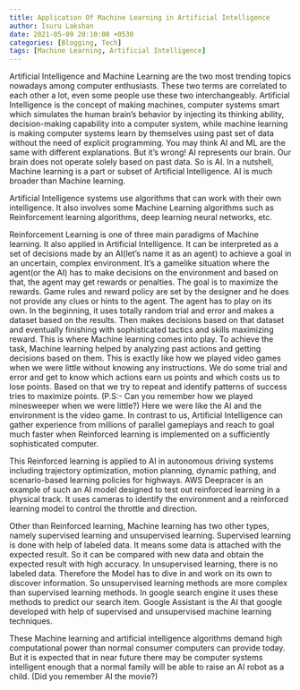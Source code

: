 ```yaml
---
title: Application Of Machine Learning in Artificial Intelligence
author: Isuru Lakshan
date: 2021-05-09 20:10:00 +0530
categories: [Blogging, Tech]
tags: [Machine Learning, Artificial Intelligence]
---
```


Artificial Intelligence and Machine Learning are the two most trending topics nowadays among computer enthusiasts. These two terms are correlated to each other a lot, even some people use these two interchangeably. Artificial Intelligence is the concept of making machines, computer systems smart which simulates the human brain’s behavior by injecting its thinking ability, decision-making capability into a computer system, while machine learning is making computer systems learn by themselves using past set of data without the need of explicit programming. You may think AI and ML are the same with different explanations. But it’s wrong! AI represents our brain. Our brain does not operate solely based on past data. So is AI. In a nutshell, Machine learning is a part or subset of Artificial Intelligence. AI is much broader than Machine learning.

Artificial Intelligence systems use algorithms that can work with their own intelligence. It also involves some Machine Learning algorithms such as Reinforcement learning algorithms, deep learning neural networks, etc.

Reinforcement Learning is one of three main paradigms of Machine learning. It also applied in Artificial Intelligence. It can be interpreted as a set of decisions made by an AI(let’s name it as an agent) to achieve a goal in an uncertain, complex environment. It’s a gamelike situation where the agent(or the AI) has to make decisions on the environment and based on that, the agent may get rewards or penalties. The goal is to maximize the rewards. Game rules and reward policy are set by the designer and he does not provide any clues or hints to the agent. The agent has to play on its own. In the beginning, it uses totally random trial and error and makes a dataset based on the results. Then makes decisions based on that dataset and eventually finishing with sophisticated tactics and skills maximizing reward. This is where Machine learning comes into play. To achieve the task, Machine learning helped by analyzing past actions and getting decisions based on them. This is exactly like how we played video games when we were little without knowing any instructions. We do some trial and error and get to know which actions earn us points and which costs us to lose points. Based on that we try to repeat and identify patterns of success tries to maximize points. (P.S:- Can you remember how we played minesweeper when we were little?) Here we were like the AI and the environment is the video game. In contrast to us, Artificial Intelligence can gather experience from millions of parallel gameplays and reach to goal much faster when Reinforced learning is implemented on a sufficiently sophisticated computer.

This Reinforced learning is applied to AI in autonomous driving systems including trajectory optimization, motion planning, dynamic pathing, and scenario-based learning policies for highways. AWS Deepracer is an example of such an AI model designed to test out reinforced learning in a physical track. It uses cameras to identify the environment and a reinforced learning model to control the throttle and direction.

Other than Reinforced learning, Machine learning has two other types, namely supervised learning and unsupervised learning. Supervised learning is done with help of labeled data. It means some data is attached with the expected result. So it can be compared with new data and obtain the expected result with high accuracy. In unsupervised learning, there is no labeled data. Therefore the Model has to dive in and work on its own to discover information. So unsupervised learning methods are more complex than supervised learning methods. In google search engine it uses these methods to predict our search item. Google Assistant is the AI that google developed with help of supervised and unsupervised machine learning techniques.

These Machine learning and artificial intelligence algorithms demand high computational power than normal consumer computers can provide today. But it is expected that in near future there may be computer systems intelligent enough that a normal family will be able to raise an AI robot as a child. (Did you remember AI the movie?)
